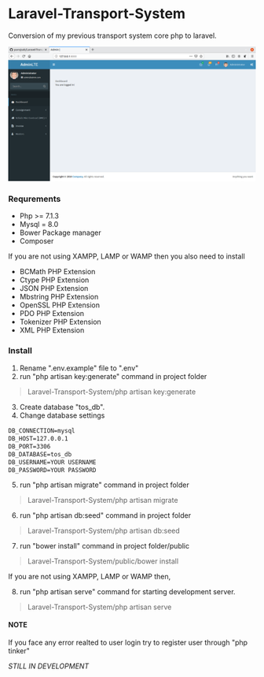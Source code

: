 # Laravel-Transport-System
Conversion of my previous transport system core php to laravel.

![Admin Panel](/lara_tos.png)


### Requrements
* Php >= 7.1.3
* Mysql = 8.0
* Bower Package manager
* Composer

If you are not using XAMPP, LAMP or WAMP then you also need to install
* BCMath PHP Extension
* Ctype PHP Extension
* JSON PHP Extension
* Mbstring PHP Extension
* OpenSSL PHP Extension
* PDO PHP Extension
* Tokenizer PHP Extension
* XML PHP Extension

### Install
1. Rename ".env.example" file to ".env"
2. run "php artisan key:generate" command in project folder
> Laravel-Transport-System/php artisan key:generate
3. Create database "tos_db".
4. Change database settings
```
DB_CONNECTION=mysql
DB_HOST=127.0.0.1
DB_PORT=3306
DB_DATABASE=tos_db
DB_USERNAME=YOUR USERNAME
DB_PASSWORD=YOUR PASSWORD
```
5. run "php artisan migrate" command in project folder
> Laravel-Transport-System/php artisan migrate
6. run "php artisan db:seed" command in project folder
> Laravel-Transport-System/php artisan db:seed
7. run "bower install" command in project folder/public
> Laravel-Transport-System/public/bower install


If you are not using XAMPP, LAMP or WAMP then,

8. run "php artisan serve" command for starting development server.
> Laravel-Transport-System/php artisan serve

#### NOTE 
If you face any error realted to user login try to register user through "php tinker"

*STILL IN DEVELOPMENT*
